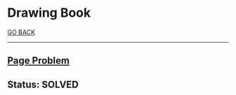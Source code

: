 # Drawing Book

[GO BACK](../README.md)

___

## [Page Problem](https://www.hackerrank.com/challenges/drawing-book/problem)

## Status: SOLVED
